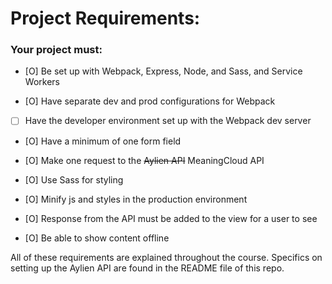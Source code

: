 # Project Requirements:

### Your project must:

- [O] Be set up with Webpack, Express, Node, and Sass, and Service Workers

- [O] Have separate dev and prod configurations for Webpack

- [ ] Have the developer environment set up with the Webpack dev server

- [O] Have a minimum of one form field

- [O] Make one request to the ~~Aylien API~~ MeaningCloud API

- [O] Use Sass for styling

- [O] Minify js and styles in the production environment

- [O] Response from the API must be added to the view for a user to see 

- [O] Be able to show content offline

All of these requirements are explained throughout the course. Specifics on setting up the Aylien API are found in the README file of this repo.
